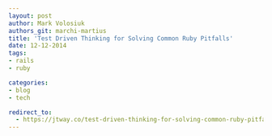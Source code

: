 ```yaml
---
layout: post
author: Mark Volosiuk
authors_git: marchi-martius
title: 'Test Driven Thinking for Solving Common Ruby Pitfalls'
date: 12-12-2014
tags:
- rails
- ruby

categories:
- blog
- tech

redirect_to:
  - https://jtway.co/test-driven-thinking-for-solving-common-ruby-pitfalls-458fe6d3d856
---
```

